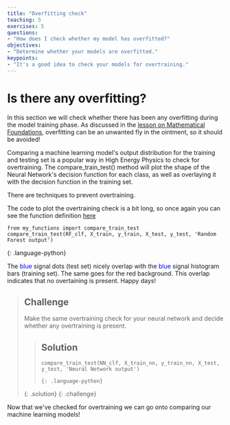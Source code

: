 ```yaml
---
title: "Overfitting check"
teaching: 5
exercises: 5
questions:
- "How does I check whether my model has overfitted?"
objectives:
- "Determine whether your models are overfitted."
keypoints:
- "It's a good idea to check your models for overtraining."
---
```


# Is there any overfitting?

In this section we will check whether there has been any overfitting during the model training phase. As discussed in the [lesson on Mathematical Foundations](https://hsf-training.github.io/hsf-training-ml-webpage/02-mltechnical/index.html), overfitting can be an unwanted fly in the ointment, so it should be avoided!

Comparing a machine learning model's output distribution for the training and testing set is a popular way in High Energy Physics to check for overtraining. The compare_train_test() method will plot the shape of the Neural Network's decision function for each class, as well as overlaying it with the decision function in the training set.

There are techniques to prevent overtraining.

The code to plot the overtraining check is a bit long, so once again you can see the function definition [here](https://www.kaggle.com/meirinevans/my-functions/edit) 

~~~
from my_functions import compare_train_test
compare_train_test(RF_clf, X_train, y_train, X_test, y_test, 'Random Forest output')
~~~
{: .language-python}

The <span style="color:blue">blue</span> signal dots (test set) nicely overlap with the <span style="color:blue">blue</span> signal histogram bars (training set). The same goes for the red background. This overlap indicates that no overtaining is present. Happy days!

> ## Challenge
> Make the same overtraining check for your neural network and decide whether any overtraining is present.
> 
> > ## Solution
> > ~~~
> > compare_train_test(NN_clf, X_train_nn, y_train_nn, X_test, y_test, 'Neural Network output')
> > ~~~
> > ~~~
> > {: .language-python}
> {: .solution}
{: .challenge}

Now that we've checked for overtraining we can go onto comparing our machine learning models!
